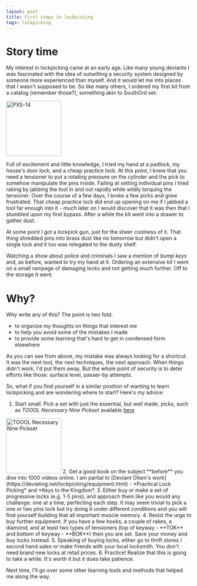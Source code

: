 ```yaml
---
layout: post
title: First steps in lockpicking
tags: lockpicking
---
```


# Story time

My interest in lockpicking came at an early age. Like many young deviants I was fascinated with the idea of outwitting a security system designed by someone more experienced than myself. And it would let me into places that I wasn't supposed to be. So like many others, I ordered my first kit from a catalog (remember those?), something akin to SouthOrd set:

<img src="https://cdn.shopify.com/s/files/1/2590/1580/products/PXS-14-OPEN-20MP_740x.jpg" alt="PXS-14" title="Lockpick set" height="150"/>

Full of excitement and little knowledge, I tried my hand at a padlock, my house's door lock, and a cheap practice lock. At this point, I knew that you need a tensioner to put a rotating pressure on the cylinder and the pick to somehow manipulate the pins inside. Failing at setting individual pins I tried raking by jabbing the tool in and out rapidly while wildly torquing the tensioner. Over the course of a few days, I broke a few picks and grew frustrated. That cheap practice lock did end up opening on me if I jabbed a tool far enough into it - *much* later on I would discover that it was then that I stumbled upon my first bypass. After a while the kit went into a drawer to gather dust.

At some point I got a lockpick gun, just for the sheer coolness of it. That thing shredded pins into brass dust like no tomorrow but didn't open a single lock and it too was relegated to the dusty shelf. 

Watching a show about police and criminals I saw a mention of *bump keys* and, as before, wanted to try my hand at it. Ordering an extensive kit I went on a small rampage of damaging locks and not getting much further. Off to the storage it went.


# Why?

Why write any of this? The point is two fold:
- to organize my thoughts on things that interest me
- to help you avoid some of the mistakes I made
- to provide some learning that's hard to get in condensed form elsewhere

As you can see from above, my mistake was always looking for a shortcut. It was the next tool, the next techniques, the next approach. When things didn't work, I'd put them away. But the whole point of security is to deter efforts like those: surface level, passer-by attempts.

So, what if you find yourself in a similar position of wanting to learn lockpicking and are wondering where to start? Here's my advice:

1. Start small. Pick a set with just the essential, but well made, picks, such as _TOOOL Necessary Nine Pickset_ available [here](https://toool.us/equipment.html)
  <img src="https://toool.us/images/equipment-necessarynine_.jpg" height="150px" title="TOOOL Necessary Nine Pickset"/>
  2. Get a good book on the subject **before** you dive into 1000 videos online. I am partial to [Deviant Ollam's work] (https://deviating.net/lockpicking/equipment.html) - *Practical Lock Picking* and *Keys to the Kingdom*.
  3. Either buy or make a set of progressive locks (e.g. 1-5 pins), and approach them like you would any challenge: one at a time, perfecting each step. It may seem trivial to pick a one or two pins lock but try doing it under different conditions and you will find yourself building that all important muscle memory.
  4. Resist the urge to buy further equipment. If you have a few hooks, a couple of rakes, a diamond, and at least two types of tensioners (top of keyway -  **TOK** and bottom of keyway - **BOK**) then you are set. Save your money and buy locks instead. 
  5. Speaking of buying locks, either go to thrift stores / second hand sales or make friends with your local locksmith. You don't need brand new locks at retail prices.
  6. Practice! Realize that this is going to take a while. It's worth it but it does take patience.


Next time, I'll go over some other learning tools and methods that helped me along the way.